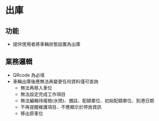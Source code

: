 # 出庫

## 功能
* 提供使用者將車輛狀態設置為出庫

## 業務邏輯
* QRcode 為必填
* 車輛出庫後應無法再變更任何資料僅可查詢
    * 無法再移入車位
    * 無法設定完成工作項目
    * 無法編輯待複檢(水險)、備註、配額單位、初始配額單位、到港日期
    * 不再提醒維護項目、不應顯示於停放資訊
    * 移出原車位